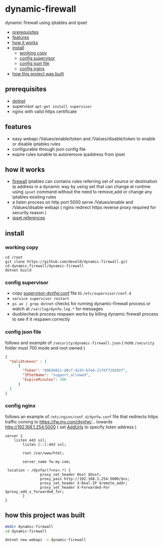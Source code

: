 # dynamic-firewall

dynamic firewall using iptables and ipset

- [prerequisites](#prerequisites)
- [features](#features)
- [how it works](#how-it-works)
- [install](#install)
  * [working copy](#working-copy)
  * [config supervisor](#config-supervisor)
  * [config json file](#config-json-file)
  * [config nginx](#config-nginx)
- [how this project was built](#how-this-project-was-built)

## prerequisites

- [dotnet](https://www.microsoft.com/net/learn/get-started-with-dotnet-tutorial)
- supervisor `apt-get install supervisor`
- nginx with valid https certificate

## features

- easy webapi /Values/enable/token and /Values/disable/token to enable or disable iptables rules
- configurable through json config file
- expire rules tunable to autoremove ipaddress from ipset

## how it works

- [firewall](https://github.com/devel0/linux-scripts-utils/blob/master/fw.sh) iptables can contains rules referring set of source or destination ip address in a dynamic way by using set that can change at runtime using `ipset` command without the need to remove,add or change any iptables existing rules
- a listen process on http port 5000 serve /Values/enable and /Values/disable webapi ( nginx redirect https reverse proxy required for security reason )
- [ipset references](https://www.linuxjournal.com/content/advanced-firewall-configurations-ipset)

## install

### working copy

```
cd /root
git clone https://github.com/devel0/dynamic-firewall.git
cd dynamic-firewall/dynamic-firewall
dotnet build
```

### config supervisor

- copy [supervisor-dynfw.conf](https://github.com/devel0/dynamic-firewall/blob/2323ec34bd2b02b26570a47e98173f02c9c16b96/supervisor-dynfw.conf) file to `/etc/supervisor/conf.d`
- `service supervisor restart`
- `ps ax | grep dotnet` checks for running dynamic-firewall process or watch at `/var/log/dynfw.log.*` for messages
- duoblecheck process respawn works by killing dynamic firewall process to see if it respawn correctly

### config json file

follows and example of `/security/dynamic-firewall.json` ( note `/security` folder must 700 mode and root owned )

```json
{
  "Validtokens" : [
	  {
	    "Token": "69b56011-d0cf-4243-bfe6-21f6f729202f",
	    "IPSetName": "support_allowed",
	    "ExpireMinutes": 360
	  }
  ]
}
```

### config nginx

follows an example of `/etc/nginx/conf.d/dynfw.conf` file that redirects https traffic coming to https://fw.my.com/dynfw/... towards http://192.168.1.254:5000 ( set [AddUrls](https://github.com/devel0/dynamic-firewall/blob/e3d58ff10819c36908e7ddf773b4d9e1bded6551/dynamic-firewall/Program.cs#L32) to specify listen address )

```
server {
	listen 443 ssl;
        listen [::]:443 ssl;

        root /var/www/html;

        server_name fw.my.com;

 location ~ /dynfw/(?<ns>.*) {                
                proxy_set_header Host $host;
                proxy_pass http://192.168.1.254:5000/$ns;
                proxy_set_header X-Real-IP $remote_addr;
                proxy_set_header X-Forwarded-For $proxy_add_x_forwarded_for;
        }
}
```

## how this project was built

```sh
mkdir dynamic-firewall
cd dynamic-firewall

dotnet new webapi -n dynamic-firewall
```
